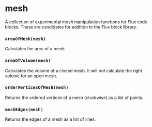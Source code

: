 # mesh
A collection of experimental mesh manipulation functions for Flux code blocks. These are candidates for addition to the Flux block library. 

### `areaOfMesh(mesh)`
Calculates the area of a mesh.

### `areaOfVolume(mesh)`
Calculates the volume of a closed mesh. It will not calculate the right volume for an open mesh. 

### `orderVerticesOfMesh(mesh)`
Returns the ordered vertices of a mesh (clockwise) as a list of points.

### `meshEdges(mesh)`
Returns the edges of a mesh as a list of lines.
